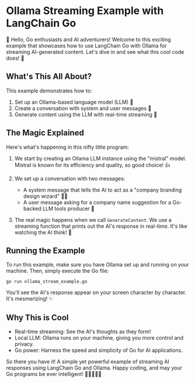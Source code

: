 # Ollama Streaming Example with LangChain Go

👋 Hello, Go enthusiasts and AI adventurers! Welcome to this exciting example that showcases how to use LangChain Go with Ollama for streaming AI-generated content. Let's dive in and see what this cool code does! 🚀

## What's This All About?

This example demonstrates how to:

1. Set up an Ollama-based language model (LLM) 🤖
2. Create a conversation with system and user messages 💬
3. Generate content using the LLM with real-time streaming 🌊

## The Magic Explained

Here's what's happening in this nifty little program:

1. We start by creating an Ollama LLM instance using the "mistral" model. Mistral is known for its efficiency and quality, so good choice! 👍

2. We set up a conversation with two messages:
   - A system message that tells the AI to act as a "company branding design wizard" 🧙‍♂️
   - A user message asking for a company name suggestion for a Go-backed LLM tools producer 🏢

3. The real magic happens when we call `GenerateContent`. We use a streaming function that prints out the AI's response in real-time. It's like watching the AI think! 🤯

## Running the Example

To run this example, make sure you have Ollama set up and running on your machine. Then, simply execute the Go file:

```
go run ollama_stream_example.go
```

You'll see the AI's response appear on your screen character by character. It's mesmerizing! ✨

## Why This is Cool

- Real-time streaming: See the AI's thoughts as they form!
- Local LLM: Ollama runs on your machine, giving you more control and privacy.
- Go power: Harness the speed and simplicity of Go for AI applications.

So there you have it! A simple yet powerful example of streaming AI responses using LangChain Go and Ollama. Happy coding, and may your Go programs be ever intelligent! 🎉👩‍💻👨‍💻

